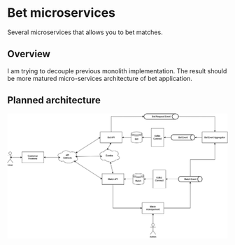 # Bet microservices
Several microservices that allows you to bet matches.

## Overview
I am trying to decouple previous monolith implementation. The result should be more matured micro-services architecture of bet application.

## Planned architecture
![alt text](https://github.com/PiotrMichalowski96/bet-microservices/blob/match-service/doc/bet-microservices-architecture.png?raw=true)